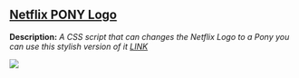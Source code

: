 ## [Netflix PONY Logo](https://github.com/PONYMODZ/Stylish/blob/master/Netflix/Netflix%20PONY%20Logo.css)

**Description:** <i>A CSS script that can changes the Netflix Logo to a Pony you can use this stylish version of it <a href="https://userstyles.org/styles/160368/netflix-pony-logo">LINK</a></i> 

![](https://userstyles.org/style_screenshots/160368_after.png)
